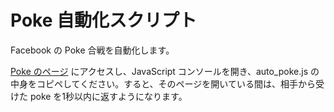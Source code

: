 # Poke 自動化スクリプト

Facebook の Poke 合戦を自動化します。

[Poke のページ](https://www.facebook.com/pokes) にアクセスし、JavaScript コンソールを開き、auto_poke.js の中身をコピペしてください。すると、そのページを開いている間は、相手から受けた poke を1秒以内に返すようになります。
